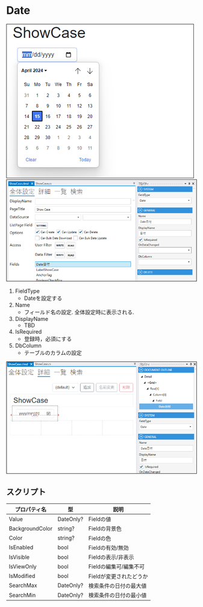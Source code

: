 # Date

<img src="../images/Date表示.png" alt="Date表示" title="Date表示" style="border: 1px solid;">

<img src="../images/Date設定.png" alt="Date設定" title="Date設定" style="border: 1px solid;" >

1. FieldType
    - Dateを設定する
2. Name
    - フィールド名の設定. 全体設定時に表示される.
3. DisplayName
    - TBD
4. IsRequired
    - 登録時，必須にする
5. DbColumn
    - テーブルのカラムの設定

<img src="../images/Date詳細.png" alt="Date詳細" title="Date詳細" style="border: 1px solid;">

## スクリプト
| プロパティ名          | 型         | 説明             |
|-----------------|-----------|----------------|
| Value           | DateOnly? | Fieldの値        |
| BackgroundColor | string?   | Fieldの背景色      | 
| Color           | string?   | Fieldの色        |
| IsEnabled       | bool      | Fieldの有効/無効    |
| IsVisible       | bool      | Fieldの表示/非表示   |
| IsViewOnly      | bool      | Fieldの編集可/編集不可 |
| IsModified      | bool      | Fieldが変更されたどうか |
| SearchMax       | DateOnly? | 検索条件の日付の最大値    |
| SearchMin       | DateOnly? | 検索条件の日付の最小値    |
